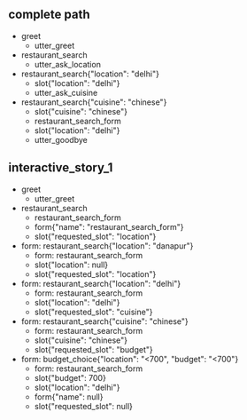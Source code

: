 ## complete path
* greet
    - utter_greet
* restaurant_search
    - utter_ask_location
* restaurant_search{"location": "delhi"}
    - slot{"location": "delhi"}
    - utter_ask_cuisine
* restaurant_search{"cuisine": "chinese"}
    - slot{"cuisine": "chinese"}
    - restaurant_search_form
    - slot{"location": "delhi"}
    - utter_goodbye
## interactive_story_1
* greet
    - utter_greet
* restaurant_search
    - restaurant_search_form
    - form{"name": "restaurant_search_form"}
    - slot{"requested_slot": "location"}
* form: restaurant_search{"location": "danapur"}
    - form: restaurant_search_form
    - slot{"location": null}
    - slot{"requested_slot": "location"}
* form: restaurant_search{"location": "delhi"}
    - form: restaurant_search_form
    - slot{"location": "delhi"}
    - slot{"requested_slot": "cuisine"}
* form: restaurant_search{"cuisine": "chinese"}
    - form: restaurant_search_form
    - slot{"cuisine": "chinese"}
    - slot{"requested_slot": "budget"}
* form: budget_choice{"location": "<700", "budget": "<700"}
    - form: restaurant_search_form
    - slot{"budget": 700}
    - slot{"location": "delhi"}
    - form{"name": null}
    - slot{"requested_slot": null}
